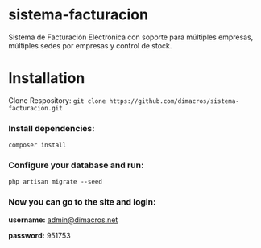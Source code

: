 # sistema-facturacion
Sistema de Facturación Electrónica con soporte para múltiples empresas, múltiples sedes por empresas y control de stock.

# Installation
Clone Respository:
`git clone https://github.com/dimacros/sistema-facturacion.git`

### Install dependencies:
`composer install`

### Configure your database and run:
`php artisan migrate --seed`

### Now you can go to the site and login:
**username:** admin@dimacros.net

**password:** 951753
